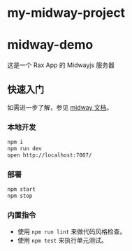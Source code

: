 # my-midway-project

# midway-demo

这是一个 Rax App 的 Midwayjs 服务器

## 快速入门

<!-- 在此次添加使用文档 -->

如需进一步了解，参见 [midway 文档][midway]。

### 本地开发

```bash
npm i
npm run dev
open http://localhost:7007/
```

### 部署

```bash
npm start
npm stop
```

### 内置指令

- 使用 `npm run lint` 来做代码风格检查。
- 使用 `npm test` 来执行单元测试。

[midway]: https://midwayjs.org
